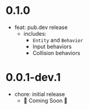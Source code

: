 # 0.1.0

- feat: pub.dev release
  - includes:
    - `Entity` and `Behavior`
    - Input behaviors
    - Collision behaviors

# 0.0.1-dev.1

- chore: initial release
  - 🚧 Coming Soon 🚧
